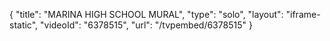 {
    "title": "MARINA HIGH SCHOOL MURAL",
    "type": "solo",
    "layout": "iframe-static",
    "videoId": "6378515",
    "url": "\/tvpembed\/6378515"
}